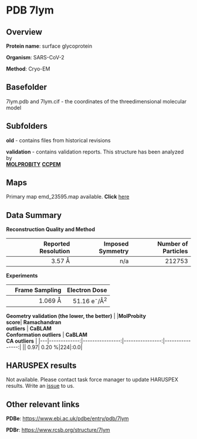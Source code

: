 # PDB 7lym

## Overview

**Protein name**: surface glycoprotein

**Organism**: SARS-CoV-2

**Method**: Cryo-EM



## Basefolder

7lym.pdb and 7lym.cif - the coordinates of the threedimensional molecular model

## Subfolders



**old** - contains files from historical revisions

**validation** - contains validation reports. This structure has been analyzed by <br>  [**MOLPROBITY**](https://github.com/thorn-lab/coronavirus_structural_task_force/tree/master/pdb/surface_glycoprotein/SARS-CoV-2/7lym/validation/molprobity)   [**CCPEM**](https://github.com/thorn-lab/coronavirus_structural_task_force/tree/master/pdb/surface_glycoprotein/SARS-CoV-2/7lym/validation/ccpem-validation) 



## Maps

Primary map emd_23595.map available. **Click** [here](http://ftp.wwpdb.org/pub/emdb/structures/EMD-23595/map/) 

## Data Summary
**Reconstruction Quality and Method**

|   | Reported Resolution | Imposed Symmetry | Number of Particles |
|---|-------------:|----------------:|--------------:|
|   |3.57 Å|n/a|212753|

**Experiments**

|   | Frame Sampling | Electron Dose |
|---|-------------:|----------------:|
|   |1.069 Å|51.16 e<sup>-</sup>/Å<sup>2</sup>|

**Geometry validation (the lower, the better)**
|   |**MolProbity<br>score**| **Ramachandran<br>outliers** | **CaBLAM<br>Conformation outliers** | **CaBLAM<br>CA outliers** |
|---|-------------:|----------------:|----------------:|----------------:|
||  0.97|  0.20 %|224|:0.0|

## HARUSPEX results

Not available. Please contact task force manager to update HARUSPEX results. Write an [issue](https://github.com/thorn-lab/coronavirus_structural_task_force/issues) to us.

## Other relevant links 
**PDBe**:  https://www.ebi.ac.uk/pdbe/entry/pdb/7lym
 
**PDBr**: https://www.rcsb.org/structure/7lym 
